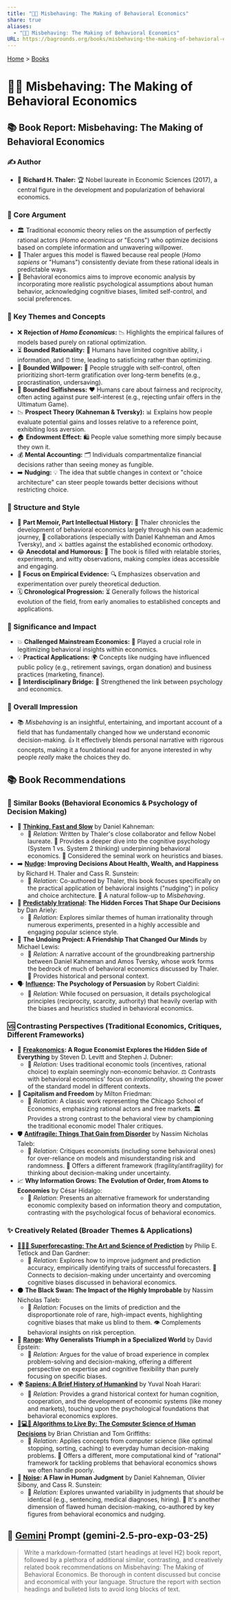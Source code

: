 ```yaml
---
title: "🤔💸 Misbehaving: The Making of Behavioral Economics"
share: true
aliases:
  - "🤔💸 Misbehaving: The Making of Behavioral Economics"
URL: https://bagrounds.org/books/misbehaving-the-making-of-behavioral-economics
---
```

[Home](../index.md) > [Books](./index.md)  
# 🤔💸 Misbehaving: The Making of Behavioral Economics  
## 📚 Book Report: Misbehaving: The Making of Behavioral Economics  
  
### ✍️ Author  
  
* 👤 **Richard H. Thaler:** 🏆 Nobel laureate in Economic Sciences (2017), a central figure in the development and popularization of behavioral economics.  
  
### 🎯 Core Argument  
  
* 🏛️ Traditional economic theory relies on the assumption of perfectly rational actors (*Homo economicus* or "Econs") who optimize decisions based on complete information and unwavering willpower.  
* 🤔 Thaler argues this model is flawed because real people (*Homo sapiens* or "Humans") consistently deviate from these rational ideals in predictable ways.  
* 🧠 Behavioral economics aims to improve economic analysis by incorporating more realistic psychological assumptions about human behavior, acknowledging cognitive biases, limited self-control, and social preferences.  
  
### 🔑 Key Themes and Concepts  
  
* ❌ **Rejection of *Homo Economicus*:** 📉 Highlights the empirical failures of models based purely on rational optimization.  
* ⏳ **Bounded Rationality:** 🧠 Humans have limited cognitive ability, ℹ️ information, and ⏰ time, leading to satisficing rather than optimizing.  
* 💪 **Bounded Willpower:** 🙅 People struggle with self-control, often prioritizing short-term gratification over long-term benefits (e.g., procrastination, undersaving).  
* 🤝 **Bounded Selfishness:** ❤️ Humans care about fairness and reciprocity, often acting against pure self-interest (e.g., rejecting unfair offers in the Ultimatum Game).  
* 📉 **Prospect Theory (Kahneman & Tversky):** 📊 Explains how people evaluate potential gains and losses relative to a reference point, exhibiting loss aversion.  
* 🏠 **Endowment Effect:** 🛍️ People value something more simply because they own it.  
* 💰 **Mental Accounting:** 🗂️ Individuals compartmentalize financial decisions rather than seeing money as fungible.  
* ➡️ **Nudging:** 💡 The idea that subtle changes in context or "choice architecture" can steer people towards better decisions without restricting choice.  
  
### 📝 Structure and Style  
  
* 📰 **Part Memoir, Part Intellectual History:** 📖 Thaler chronicles the development of behavioral economics largely through his own academic journey, 🤝 collaborations (especially with Daniel Kahneman and Amos Tversky), and ⚔️ battles against the established economic orthodoxy.  
* 😂 **Anecdotal and Humorous:** 🤣 The book is filled with relatable stories, experiments, and witty observations, making complex ideas accessible and engaging.  
* 🔬 **Focus on Empirical Evidence:** 🔍 Emphasizes observation and experimentation over purely theoretical deduction.  
* 🗓️ **Chronological Progression:** ⏳ Generally follows the historical evolution of the field, from early anomalies to established concepts and applications.  
  
### 🌟 Significance and Impact  
  
* 💥 **Challenged Mainstream Economics:** 🚀 Played a crucial role in legitimizing behavioral insights within economics.  
* 💡 **Practical Applications:** 🌍 Concepts like nudging have influenced public policy (e.g., retirement savings, organ donation) and business practices (marketing, finance).  
* 🌉 **Interdisciplinary Bridge:** 🤝 Strengthened the link between psychology and economics.  
  
### 💭 Overall Impression  
  
* 📚 *Misbehaving* is an insightful, entertaining, and important account of a field that has fundamentally changed how we understand economic decision-making. 👍 It effectively blends personal narrative with rigorous concepts, making it a foundational read for anyone interested in why people *really* make the choices they do.  
  
## 📚 Book Recommendations  
  
### 🤝 Similar Books (Behavioral Economics & Psychology of Decision Making)  
  
* 🧠 **[Thinking, Fast and Slow](./thinking-fast-and-slow.md)** by Daniel Kahneman:  
    * 🔗 *Relation:* Written by Thaler's close collaborator and fellow Nobel laureate. 🔬 Provides a deeper dive into the cognitive psychology (System 1 vs. System 2 thinking) underpinning behavioral economics. 🥇 Considered the seminal work on heuristics and biases.  
* ➡️ **[Nudge](./nudge.md): Improving Decisions About Health, Wealth, and Happiness** by Richard H. Thaler and Cass R. Sunstein:  
    * 🔗 *Relation:* Co-authored by Thaler, this book focuses specifically on the practical application of behavioral insights ("nudging") in policy and choice architecture. 🚀 A natural follow-up to *Misbehaving*.  
* 🤪 **[Predictably Irrational](./predictably-irrational.md): The Hidden Forces That Shape Our Decisions** by Dan Ariely:  
    * 🔗 *Relation:* Explores similar themes of human irrationality through numerous experiments, presented in a highly accessible and engaging popular science style.  
* 👬 **The Undoing Project: A Friendship That Changed Our Minds** by Michael Lewis:  
    * 🔗 *Relation:* A narrative account of the groundbreaking partnership between Daniel Kahneman and Amos Tversky, whose work forms the bedrock of much of behavioral economics discussed by Thaler. 📜 Provides historical and personal context.  
* 🗣️ **[Influence](./influence.md): The Psychology of Persuasion** by Robert Cialdini:  
    * 🔗 *Relation:* While focused on persuasion, it details psychological principles (reciprocity, scarcity, authority) that heavily overlap with the biases and heuristics studied in behavioral economics.  
  
### 🆚 Contrasting Perspectives (Traditional Economics, Critiques, Different Frameworks)  
  
* 🧐 **[Freakonomics](./freakonomics.md): A Rogue Economist Explores the Hidden Side of Everything** by Steven D. Levitt and Stephen J. Dubner:  
    * 🔗 *Relation:* Uses traditional economic tools (incentives, rational choice) to explain seemingly non-economic behavior. ⚖️ Contrasts with behavioral economics' focus on *irrationality*, showing the power of the standard model in different contexts.  
* 🗽 **Capitalism and Freedom** by Milton Friedman:  
    * 🔗 *Relation:* A classic work representing the Chicago School of Economics, emphasizing rational actors and free markets. 🏛️ Provides a strong contrast to the behavioral view by championing the traditional economic model Thaler critiques.  
* 🛡️ **[Antifragile: Things That Gain from Disorder](./antifragile-things-that-gain-from-disorder.md)** by Nassim Nicholas Taleb:  
    * 🔗 *Relation:* Critiques economists (including some behavioral ones) for over-reliance on models and misunderstanding risk and randomness. 🎲 Offers a different framework (fragility/antifragility) for thinking about decision-making under uncertainty.  
* 📈 **Why Information Grows: The Evolution of Order, from Atoms to Economies** by César Hidalgo:  
    * 🔗 *Relation:* Presents an alternative framework for understanding economic complexity based on information theory and computation, contrasting with the psychological focus of behavioral economics.  
  
### ✨ Creatively Related (Broader Themes & Applications)  
  
* **[🔮🎨🔬 Superforecasting: The Art and Science of Prediction](./superforecasting-the-art-and-science-of-prediction.md)** by Philip E. Tetlock and Dan Gardner:  
    * 🔗 *Relation:* Explores how to improve judgment and prediction accuracy, empirically identifying traits of successful forecasters. 🤔 Connects to decision-making under uncertainty and overcoming cognitive biases discussed in behavioral economics.  
* ⚫ **The Black Swan: The Impact of the Highly Improbable** by Nassim Nicholas Taleb:  
    * 🔗 *Relation:* Focuses on the limits of prediction and the disproportionate role of rare, high-impact events, highlighting cognitive biases that make us blind to them. 👁️ Complements behavioral insights on risk perception.  
* 🎯 **[Range](./range.md): Why Generalists Triumph in a Specialized World** by David Epstein:  
    * 🔗 *Relation:* Argues for the value of broad experience in complex problem-solving and decision-making, offering a different perspective on expertise and cognitive flexibility than purely focusing on specific biases.  
* 🌍 **[Sapiens: A Brief History of Humankind](./sapiens-a-brief-history-of-humankind.md)** by Yuval Noah Harari:  
    * 🔗 *Relation:* Provides a grand historical context for human cognition, cooperation, and the development of economic systems (like money and markets), touching upon the psychological foundations that behavioral economics explores.  
* **[🤔💻🧠 Algorithms to Live By: The Computer Science of Human Decisions](./algorithms-to-live-by.md)** by Brian Christian and Tom Griffiths:  
    * 🔗 *Relation:* Applies concepts from computer science (like optimal stopping, sorting, caching) to everyday human decision-making problems. 🤖 Offers a different, more computational kind of "rational" framework for tackling problems that behavioral economics shows we often handle poorly.  
* 📢 **[Noise](./noise.md): A Flaw in Human Judgment** by Daniel Kahneman, Olivier Sibony, and Cass R. Sunstein:  
    * 🔗 *Relation:* Explores unwanted variability in judgments that *should* be identical (e.g., sentencing, medical diagnoses, hiring). 🙉 It's another dimension of flawed human decision-making, co-authored by key figures from behavioral economics and nudging.  
  
## 💬 [Gemini](../software/gemini.md) Prompt (gemini-2.5-pro-exp-03-25)  
> Write a markdown-formatted (start headings at level H2) book report, followed by a plethora of additional similar, contrasting, and creatively related book recommendations on Misbehaving: The Making of Behavioral Economics. Be thorough in content discussed but concise and economical with your language. Structure the report with section headings and bulleted lists to avoid long blocks of text.